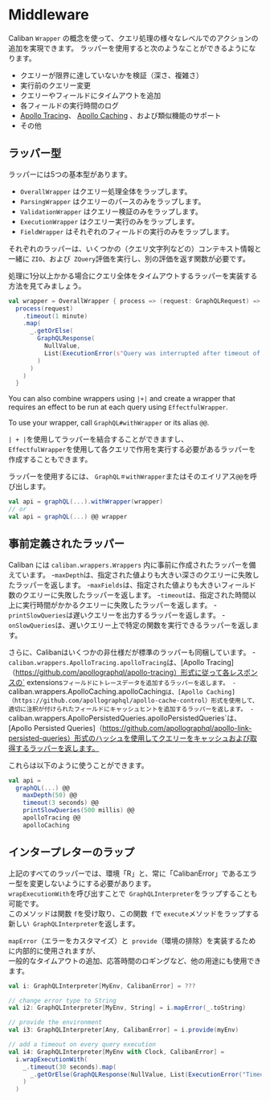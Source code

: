 # Middleware

Caliban `Wrapper` の概念を使って、クエリ処理の様々なレベルでのアクションの追加を実現できます。
ラッパーを使用すると次のようなことができるようになります。
- クエリーが限界に達していないかを検証（深さ、複雑さ）
- 実行前のクエリー変更
- クエリーやフィールドにタイムアウトを追加
- 各フィールドの実行時間のログ
- [Apollo Tracing](https://github.com/apollographql/apollo-tracing)、 [Apollo Caching](https://github.com/apollographql/apollo-cache-control) 、および類似機能のサポート
- その他

## ラッパー型

ラッパーには5つの基本型があります。

- `OverallWrapper` はクエリー処理全体をラップします。
- `ParsingWrapper` はクエリーのパースのみをラップします。
- `ValidationWrapper` はクエリー検証のみをラップします。
- `ExecutionWrapper` はクエリー実行のみをラップします。
- `FieldWrapper` はそれぞれのフィールドの実行のみをラップします。

それぞれのラッパーは、いくつかの（クエリ文字列などの）コンテキスト情報と一緒に `ZIO`、および` ZQuery`評価を実行し、別の評価を返す関数が必要です。

処理に1分以上かかる場合にクエリ全体をタイムアウトするラッパーを実装する方法を見てみましょう。

```scala
val wrapper = OverallWrapper { process => (request: GraphQLRequest) =>
  process(request)
    .timeout(1 minute)
    .map(
      _.getOrElse(
        GraphQLResponse(
          NullValue,
          List(ExecutionError(s"Query was interrupted after timeout of ${duration.render}:\n$query"))
        )
      )
    )
  }
```

You can also combine wrappers using `|+|` and create a wrapper that requires an effect to be run at each query using `EffectfulWrapper`.

To use your wrapper, call `GraphQL#withWrapper` or its alias `@@`.

`| + |`を使用してラッパーを結合することができますし、  
`EffectfulWrapper`を使用して各クエリで作用を実行する必要があるラッパーを作成することもできます。

ラッパーを使用するには、 `GraphQL＃withWrapper`またはそのエイリアス` @@ `を呼び出します。

```scala
val api = graphQL(...).withWrapper(wrapper)
// or
val api = graphQL(...) @@ wrapper
```

## 事前定義されたラッパー

Caliban には `caliban.wrappers.Wrappers` 内に事前に作成されたラッパーを備えています。
-`maxDepth`は、指定された値よりも大きい深さのクエリーに失敗したラッパーを返します。
-`maxFields`は、指定された値よりも大きいフィールド数のクエリーに失敗したラッパーを返します。
-`timeout`は、指定された時間以上に実行時間がかかるクエリーに失敗したラッパーを返します。
-`printSlowQueries`は遅いクエリーを出力するラッパーを返します。
-`onSlowQueries`は、遅いクエリー上で特定の関数を実行できるラッパーを返します。

さらに、Calibanはいくつかの非仕様だが標準のラッパーも同梱しています。
-`caliban.wrappers.ApolloTracing.apolloTracing`は、[Apollo Tracing]（https://github.com/apollographql/apollo-tracing）形式に従って各レスポンスの` extensions`フィールドにトレースデータを追加するラッパーを返します。
-`caliban.wrappers.ApolloCaching.apolloCaching`は、[Apollo Caching]（https://github.com/apollographql/apollo-cache-control）形式を使用して、適切に注釈が付けられたフィールドにキャッシュヒントを追加するラッパーを返します。
-`caliban.wrappers.ApolloPersistedQueries.apolloPersistedQueries`は、[Apollo Persisted Queries]（https://github.com/apollographql/apollo-link-persisted-queries）形式のハッシュを使用してクエリーをキャッシュおよび取得するラッパーを返します。

これらは以下のように使うことができます。
```scala
val api =
  graphQL(...) @@
    maxDepth(50) @@
    timeout(3 seconds) @@
    printSlowQueries(500 millis) @@
    apolloTracing @@
    apolloCaching
```

## インタープレターのラップ

上記のすべてのラッパーでは、環境「R」と、常に「CalibanError」であるエラー型を変更しないようにする必要があります。  
`wrapExecutionWith`を呼び出すことで` GraphQLInterpreter`をラップすることも可能です。  
このメソッドは関数 `f`を受け取り、この関数` f`で `execute`メソッドをラップする新しい` GraphQLInterpreter`を返します。

`mapError`（エラーをカスタマイズ）と` provide`（環境の排除）を実装するために内部的に使用されますが、  
一般的なタイムアウトの追加、応答時間のロギングなど、他の用途にも使用できます。

```scala
val i: GraphQLInterpreter[MyEnv, CalibanError] = ???

// change error type to String
val i2: GraphQLInterpreter[MyEnv, String] = i.mapError(_.toString)

// provide the environment
val i3: GraphQLInterpreter[Any, CalibanError] = i.provide(myEnv)

// add a timeout on every query execution
val i4: GraphQLInterpreter[MyEnv with Clock, CalibanError] =
  i.wrapExecutionWith(
    _.timeout(30 seconds).map(
      _.getOrElse(GraphQLResponse(NullValue, List(ExecutionError("Timeout!"))))
    )
  )
```

